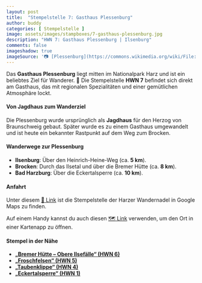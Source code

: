 ```yaml
---
layout: post
title:  "Stempelstelle 7: Gasthaus Plessenburg"
author: buddy
categories: [ Stempelstelle ]
image: assets/images/stampboxes/7-gasthaus-plessenburg.jpg
description: "HWN 7: Gasthaus Plessenburg | Ilsenburg"
comments: false
imageshadow: true
imageSource: '📷 [Plessenburg](https://commons.wikimedia.org/wiki/File:Plessenburg.jpg) von <a href="https://en.wikipedia.org/wiki/de:User:Hejkal" class="extiw" title="w:de:User:Hejkal">Hejkal</a> in der <a href="https://en.wikipedia.org/wiki/de:" class="extiw" title="w:de:">Wikipedia auf Deutsch</a> unter Lizenz [CC BY-SA 3.0](http://creativecommons.org/licenses/by-sa/3.0/)'
---
```


Das **Gasthaus Plessenburg** liegt mitten im Nationalpark Harz und ist ein beliebtes Ziel für Wanderer. 🥾 Die Stempelstelle **HWN 7** befindet sich direkt am Gasthaus, das mit regionalen Spezialitäten und einer gemütlichen Atmosphäre lockt.

#### Von Jagdhaus zum Wanderziel

Die Plessenburg wurde ursprünglich als **Jagdhaus** für den Herzog von Braunschweig gebaut. Später wurde es zu einem Gasthaus umgewandelt und ist heute ein bekannter Rastpunkt auf dem Weg zum Brocken.

#### Wanderwege zur Plessenburg

- **Ilsenburg**: Über den Heinrich-Heine-Weg (ca. **5 km**).
- **Brocken**: Durch das Ilsetal und über die Bremer Hütte (ca. **8 km**).
- **Bad Harzburg**: Über die Eckertalsperre (ca. **10 km**).

#### Anfahrt

Unter diesem [📍 Link](https://www.google.com/maps/dir/?api=1&origin=&destination=51.80192%2C%2010.66347) ist die Stempelstelle der Harzer Wandernadel in Google Maps zu finden.

<div class="android-only">
  Auf einem Handy kannst du auch diesen 
  <a href="geo:51.80192,10.66347">🗺️ Link</a> 
  verwenden, um den Ort in einer Kartenapp zu öffnen.
  <p></p>
</div>

#### Stempel in der Nähe

- [**„Bremer Hütte – Obere Ilsefälle“ (HWN 6)**](/stempelstelle-6-bremer-huette-obere-ilsefaelle)
- [**„Froschfelsen“ (HWN 5)**](/stempelstelle-5-froschfelsen)
- [**„Taubenklippe“ (HWN 4)**](/stempelstelle-4-taubenklippe)
- [**„Eckertalsperre“ (HWN 1)**](/stempelstelle-1-eckertalsperre-staumauer)
